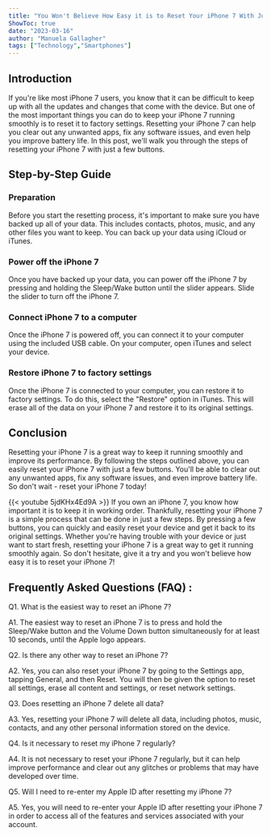 ```yaml
---
title: "You Won't Believe How Easy it is to Reset Your iPhone 7 With Just a Few Buttons!"
ShowToc: true 
date: "2023-03-16"
author: "Manuela Gallagher" 
tags: ["Technology","Smartphones"]
---
```

## Introduction
If you're like most iPhone 7 users, you know that it can be difficult to keep up with all the updates and changes that come with the device. But one of the most important things you can do to keep your iPhone 7 running smoothly is to reset it to factory settings. Resetting your iPhone 7 can help you clear out any unwanted apps, fix any software issues, and even help you improve battery life. In this post, we'll walk you through the steps of resetting your iPhone 7 with just a few buttons. 

## Step-by-Step Guide
### Preparation
Before you start the resetting process, it's important to make sure you have backed up all of your data. This includes contacts, photos, music, and any other files you want to keep. You can back up your data using iCloud or iTunes. 

### Power off the iPhone 7
Once you have backed up your data, you can power off the iPhone 7 by pressing and holding the Sleep/Wake button until the slider appears. Slide the slider to turn off the iPhone 7. 

### Connect iPhone 7 to a computer
Once the iPhone 7 is powered off, you can connect it to your computer using the included USB cable. On your computer, open iTunes and select your device. 

### Restore iPhone 7 to factory settings
Once the iPhone 7 is connected to your computer, you can restore it to factory settings. To do this, select the "Restore" option in iTunes. This will erase all of the data on your iPhone 7 and restore it to its original settings. 

## Conclusion
Resetting your iPhone 7 is a great way to keep it running smoothly and improve its performance. By following the steps outlined above, you can easily reset your iPhone 7 with just a few buttons. You'll be able to clear out any unwanted apps, fix any software issues, and even improve battery life. So don't wait - reset your iPhone 7 today!

{{< youtube 5jdKHx4Ed9A >}} 
If you own an iPhone 7, you know how important it is to keep it in working order. Thankfully, resetting your iPhone 7 is a simple process that can be done in just a few steps. By pressing a few buttons, you can quickly and easily reset your device and get it back to its original settings. Whether you're having trouble with your device or just want to start fresh, resetting your iPhone 7 is a great way to get it running smoothly again. So don't hesitate, give it a try and you won't believe how easy it is to reset your iPhone 7!

## Frequently Asked Questions (FAQ) :
Q1. What is the easiest way to reset an iPhone 7?

A1. The easiest way to reset an iPhone 7 is to press and hold the Sleep/Wake button and the Volume Down button simultaneously for at least 10 seconds, until the Apple logo appears. 

Q2. Is there any other way to reset an iPhone 7?

A2. Yes, you can also reset your iPhone 7 by going to the Settings app, tapping General, and then Reset. You will then be given the option to reset all settings, erase all content and settings, or reset network settings. 

Q3. Does resetting an iPhone 7 delete all data?

A3. Yes, resetting your iPhone 7 will delete all data, including photos, music, contacts, and any other personal information stored on the device. 

Q4. Is it necessary to reset my iPhone 7 regularly?

A4. It is not necessary to reset your iPhone 7 regularly, but it can help improve performance and clear out any glitches or problems that may have developed over time. 

Q5. Will I need to re-enter my Apple ID after resetting my iPhone 7?

A5. Yes, you will need to re-enter your Apple ID after resetting your iPhone 7 in order to access all of the features and services associated with your account.


